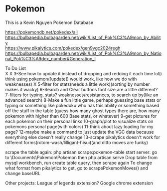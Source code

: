 # Pokemon

This is a Kevin Nguyen Pokemon Database


https://pokemondb.net/pokedex/all  
https://bulbapedia.bulbagarden.net/wiki/List_of_Pok%C3%A9mon_by_Ability  
https://www.pikalytics.com/pokedex/gen9vgc2024regh  
https://bulbapedia.bulbagarden.net/wiki/List_of_Pok%C3%A9mon_by_National_Pok%C3%A9dex_number#Generation_I  



To Do List  
X
X
3-See how to update it instead of dropping and redoing it each time lol(i think using pokemon([update]) would work, like how we do with weaknesses)
X
5-filter for stats(needs a little work)(sorting by number makes it wacky)
6-Search and Clear buttons font size are a little different?
7-filters for typing, stats? weaknesses/resistances, to search up by(like an advanced search)
8-Make a fun little game, perhaps guessing base stats or typing or something like pokedoku who has this ability or something based off the stuff in the table
    (guess how many ghost types there are, how many pokemon with higher than 600 Base stats, or whatever)
9-get pictures for each pokemon on their personal links
10-graph/plot to visualize stats on pokemons personal page(with colors)
11-think about lazy loading for my page?
12-maybe make a command to just update the VGC data because everything else doesn't really change
13-scrape pikalytics doesn't work for different forms(rotom-wash/lilligant-hisui)(and ditto moves are funky)








scrape the table again: php artisan scrape:pokemon-table
start server: go to \Documents\Pokemon\Pokemon then php artisan serve
Drop table from mysql workbench, run create table query, then scrape again
To change what format from pikalytics to get, go to scrapePokemonMoves() and change baseURL

Other projects:
League of legends extension?
Google chrome extension
